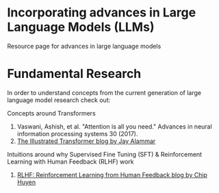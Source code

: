 # Incorporating advances in Large Language Models (LLMs)

Resource page for advances in large language models

# Fundamental Research

In order to understand concepts from the current generation of large language model research check out:

Concepts around Transformers
1. Vaswani, Ashish, et al. "Attention is all you need." Advances in neural information processing systems 30 (2017).
2. [The Illustrated Transformer blog by Jay Alammar](https://jalammar.github.io/illustrated-transformer/)

Intuitions around why Supervised Fine Tuning (SFT) & Reinforcement Learning with Human Feedback (RLHF) work
1. [RLHF: Reinforcement Learning from Human Feedback blog by Chip Huyen](https://huyenchip.com/2023/05/02/rlhf.html)

